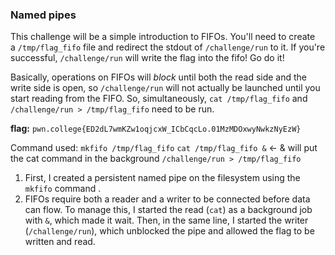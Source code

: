 ### Named pipes 

This challenge will be a simple introduction to FIFOs. You'll need to create a `/tmp/flag_fifo` file and redirect the stdout of `/challenge/run` to it. If you're successful, `/challenge/run` will write the flag into the fifo! Go do it!

Basically, operations on FIFOs will *block* until both the read side and the write side is open, so `/challenge/run` will not actually be launched until you start reading from the FIFO. 
So, simultaneously, `cat /tmp/flag_fifo` and `/challenge/run > /tmp/flag_fifo` need to be run. 

**flag:** `pwn.college{ED2dL7wmKZw1oqjcxW_ICbCqcLo.01MzMDOxwyNwkzNyEzW}`

Command used: 
`mkfifo /tmp/flag_fifo`
`cat /tmp/flag_fifo &`  <- & will put the cat command in the background
`/challenge/run > /tmp/flag_fifo`

1. First, I created a persistent named pipe on the filesystem using the `mkfifo` command .
2. FIFOs require both a reader and a writer to be connected before data can flow. To manage this, I started the read (`cat`) as a background job with `&`, which made it wait. Then, in the same line, I started the writer (`/challenge/run`), which unblocked the pipe and allowed the flag to be written and read. 


